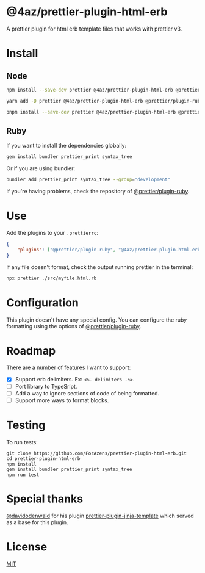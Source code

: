 # @4az/prettier-plugin-html-erb
A prettier plugin for html erb template files that works with prettier v3.

# Install
## Node
```bash
npm install --save-dev prettier @4az/prettier-plugin-html-erb @prettier/plugin-ruby
```
```bash
yarn add -D prettier @4az/prettier-plugin-html-erb @prettier/plugin-ruby
```
```bash
pnpm install --save-dev prettier @4az/prettier-plugin-html-erb @prettier/plugin-ruby
```

## Ruby
If you want to install the dependencies globally:
```bash
gem install bundler prettier_print syntax_tree
```

Or if you are using bundler:
```bash
bundler add prettier_print syntax_tree --group="development"
```

If you're having problems, check the repository of [@prettier/plugin-ruby](https://github.com/prettier/plugin-ruby?tab=readme-ov-file#getting-started).

# Use
Add the plugins to your `.prettierrc`:
```json
{
    "plugins": ["@prettier/plugin-ruby", "@4az/prettier-plugin-html-erb"]
}
```

If any file doesn't format, check the output running prettier in the terminal:
```bash
npx prettier ./src/myfile.html.rb
```

# Configuration
This plugin doesn't have any special config. You can configure the ruby formatting using the options of [@prettier/plugin-ruby](https://github.com/prettier/plugin-ruby?tab=readme-ov-file#configuration).

# Roadmap
There are a number of features I want to support:
- [x] Support erb delimiters. Ex: `<%- delimiters -%>`.
- [ ] Port library to TypeSript.
- [ ] Add a way to ignore sections of code of being formatted.
- [ ] Support more ways to format blocks.

# Testing
To run tests:
```
git clone https://github.com/ForAzens/prettier-plugin-html-erb.git
cd prettier-plugin-html-erb
npm install
gem install bundler prettier_print syntax_tree
npm run test
```

# Special thanks
[@davidodenwald](https://github.com/davidodenwald) for his plugin [prettier-plugin-jinja-template](https://github.com/davidodenwald/prettier-plugin-jinja-template) which served as a base for this plugin.

# License
[MIT](https://github.com/ForAzens/prettier-plugin-html-erb/blob/main/LICENSE)

